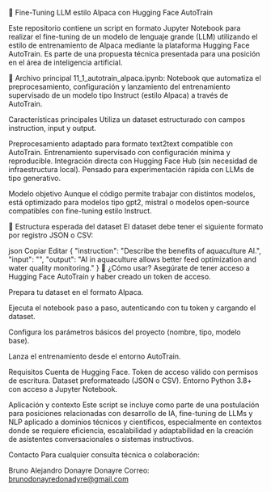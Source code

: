 🦙 Fine-Tuning LLM estilo Alpaca con Hugging Face AutoTrain

Este repositorio contiene un script en formato Jupyter Notebook para realizar el fine-tuning de un modelo de lenguaje grande (LLM) utilizando el estilo de entrenamiento de Alpaca mediante la plataforma Hugging Face AutoTrain. Es parte de una propuesta técnica presentada para una posición en el área de inteligencia artificial.

📄 Archivo principal
11_1_autotrain_alpaca.ipynb: Notebook que automatiza el preprocesamiento, configuración y lanzamiento del entrenamiento supervisado de un modelo tipo Instruct (estilo Alpaca) a través de AutoTrain.

Características principales
Utiliza un dataset estructurado con campos instruction, input y output.

  Preprocesamiento adaptado para formato text2text compatible con AutoTrain.
  Entrenamiento supervisado con configuración mínima y reproducible.
  Integración directa con Hugging Face Hub (sin necesidad de infraestructura local).
  Pensado para experimentación rápida con LLMs de tipo generativo.

Modelo objetivo
Aunque el código permite trabajar con distintos modelos, está optimizado para modelos tipo gpt2, mistral o modelos open-source compatibles con fine-tuning estilo Instruct.

📂 Estructura esperada del dataset
El dataset debe tener el siguiente formato por registro JSON o CSV:

json
Copiar
Editar
{
  "instruction": "Describe the benefits of aquaculture AI.",
  "input": "",
  "output": "AI in aquaculture allows better feed optimization and water quality monitoring."
}
🚀 ¿Cómo usar?
Asegúrate de tener acceso a Hugging Face AutoTrain y haber creado un token de acceso.

Prepara tu dataset en el formato Alpaca.

Ejecuta el notebook paso a paso, autenticando con tu token y cargando el dataset.

Configura los parámetros básicos del proyecto (nombre, tipo, modelo base).

Lanza el entrenamiento desde el entorno AutoTrain.

Requisitos
Cuenta de Hugging Face.
Token de acceso válido con permisos de escritura.
Dataset preformateado (JSON o CSV).
Entorno Python 3.8+ con acceso a Jupyter Notebook.

Aplicación y contexto
Este script se incluye como parte de una postulación para posiciones relacionadas con desarrollo de IA, fine-tuning de LLMs y NLP aplicado a dominios técnicos y científicos, especialmente en contextos donde se requiere eficiencia, escalabilidad y adaptabilidad en la creación de asistentes conversacionales o sistemas instructivos.

 Contacto
Para cualquier consulta técnica o colaboración:

Bruno Alejandro Donayre Donayre
Correo: brunodonayredonadyre@gmail.com


